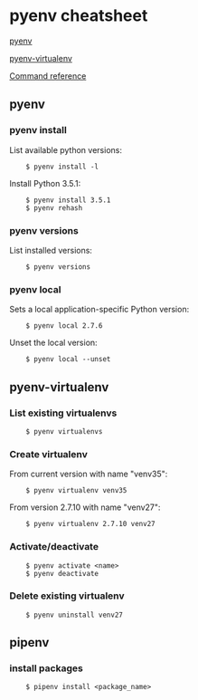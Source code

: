 # pyenv cheatsheet

[pyenv](https://github.com/yyuu/pyenv)

[pyenv-virtualenv](https://github.com/yyuu/pyenv-virtualenv)

[Command reference](https://github.com/yyuu/pyenv/blob/master/COMMANDS.md)

## pyenv
### pyenv install

List available python versions:

        $ pyenv install -l

Install Python 3.5.1:

        $ pyenv install 3.5.1
        $ pyenv rehash

### pyenv versions

List installed versions:

        $ pyenv versions

### pyenv local

Sets a local application-specific Python version:

        $ pyenv local 2.7.6

Unset the local version:

        $ pyenv local --unset

## pyenv-virtualenv
### List existing virtualenvs

        $ pyenv virtualenvs

### Create virtualenv

From current version with name "venv35":

        $ pyenv virtualenv venv35

From version 2.7.10 with name "venv27":

        $ pyenv virtualenv 2.7.10 venv27

### Activate/deactivate

        $ pyenv activate <name>
        $ pyenv deactivate

### Delete existing virtualenv

        $ pyenv uninstall venv27


## pipenv

### install packages

        $ pipenv install <package_name>
